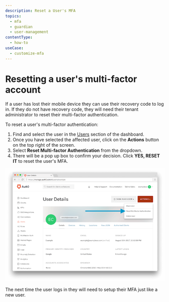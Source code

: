 ```yaml
---
description: Reset a User's MFA
topics:
  - mfa
  - guardian
  - user-management
contentType:
  - how-to
useCase:
  - customize-mfa
---
```

# Resetting a user's multi-factor account

If a user has lost their mobile device they can use their recovery code to log in. If they do not have recovery code, they will need their tenant administrator to reset their multi-factor authentication.

To reset a user's multi-factor authentication:

1. Find and select the user in the [Users](${manage_url}/#/users) section of the dashboard.
2. Once you have selected the affected user, click on the **Actions** button on the top right of the screen.
3. Select **Reset Multi-factor Authentication** from the dropdown.
4. There will be a pop up box to confirm your decision.  Click **YES, RESET IT** to reset the user's MFA.

 ![](/media/articles/mfa/reset-mfa.png)

The next time the user logs in they will need to setup their MFA just like a new user.
